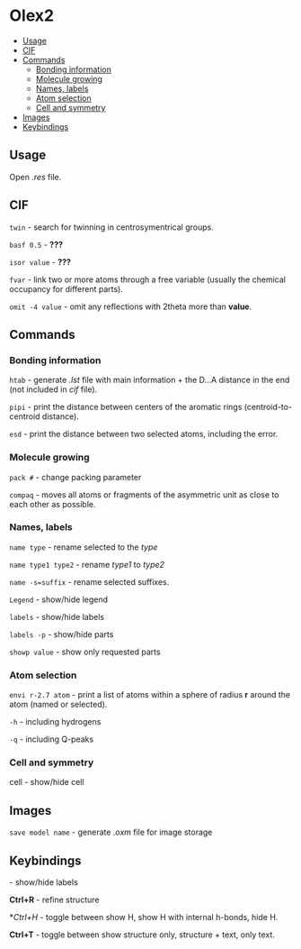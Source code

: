 # Olex2 #

<!-- vim-markdown-toc GFM -->

* [Usage](#usage)
* [CIF](#cif)
* [Commands](#commands)
	- [Bonding information](#bonding-information)
	- [Molecule growing](#molecule-growing)
	- [Names, labels](#names-labels)
	- [Atom selection](#atom-selection)
	- [Cell and symmetry](#cell-and-symmetry)
* [Images](#images)
* [Keybindings](#keybindings)

<!-- vim-markdown-toc -->

## Usage ##

Open *.res* file.


## CIF ##

`twin` - search for twinning in centrosymentrical groups.

`basf 0.5` - **???**

`isor value` - **???**

`fvar` - link two or more atoms through a free variable (usually the chemical occupancy for different parts).

`omit -4 value` - omit any reflections with 2theta more than **value**.


## Commands ##

### Bonding information ###

`htab` - generate *.lst* file with main information + the D...A distance in the end (not
included in *cif* file).

`pipi` - print the distance between centers of the aromatic rings (centroid-to-centroid distance).

`esd` - print the distance between two selected atoms, including the error.


### Molecule growing ###

`pack #` - change packing parameter

`compaq` - moves all atoms or fragments of the asymmetric unit as close to each other as possible.


### Names, labels ###

`name type` - rename selected to the *type*

`name type1 type2` - rename *type1* to *type2*

`name -s=suffix` - rename selected suffixes.

`Legend` - show/hide legend

`labels` - show/hide labels

`labels -p` - show/hide parts

`showp value` - show only requested parts


### Atom selection ###

`envi r-2.7 atom` - print a list of atoms within a sphere of radius **r** around the atom (named or selected).

`-h` - including hydrogens

`-q` - including Q-peaks


### Cell and symmetry ###

cell - show/hide cell


## Images ##

`save model name` - generate *.oxm* file for image storage


## Keybindings ##

**<F3>** - show/hide labels

**Ctrl+R** - refine structure

**Ctrl+H* - toggle between show H, show H with internal h-bonds, hide H.

**Ctrl+T** - toggle between show structure only, structure + text, only text.

